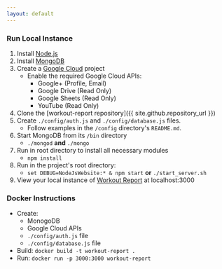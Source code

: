 ```yaml
---
layout: default
---
```


### Run Local Instance
1. Install [Node.js](https://nodejs.org/en/)
2. Install [MongoDB](https://www.mongodb.com/)
3. Create a [Google Cloud](https://console.cloud.google.com) project
    - Enable the required Google Cloud APIs:
        - Google+ (Profile, Email)
        - Google Drive (Read Only)
        - Google Sheets (Read Only)
        - YouTube (Read Only)
4. Clone the [workout-report repository]({{ site.github.repository_url }})
5. Create `./config/auth.js` and `./config/database.js` files.
    - Follow examples in the `/config` directory's `README.md`.
6. Start MongoDB from its `/bin` directory
    - `./mongod` **and** `./mongo`
7. Run in root directory to install all necessary modules
    - `npm install`
8. Run in the project's root directory:
    - `set DEBUG=NodeJsWebsite:* & npm start` **or** `./start_server.sh`
9. View your local instance of [Workout Report](localhost:3000) at localhost:3000

### Docker Instructions
- Create:
    - MonogoDB
    - Google Cloud APIs
    - `./config/auth.js` file
    - `./config/database.js` file
- Build: `docker build -t workout-report .`
- Run: `docker run -p 3000:3000 workout-report`
